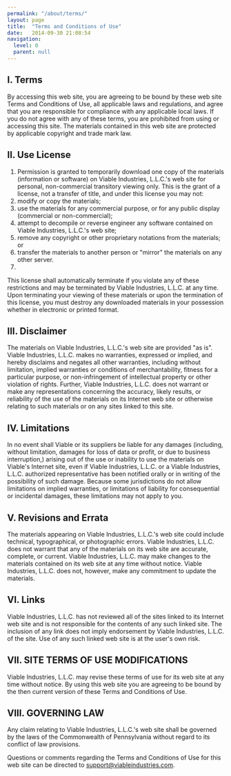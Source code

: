 ```yaml
---
permalink: "/about/terms/"
layout: page
title:  "Terms and Conditions of Use"
date:   2014-09-30 21:08:54
navigation:
  level: 0
  parent: null
---
```

## I. Terms

By accessing this web site, you are agreeing to be bound by these web site Terms and Conditions of Use, all applicable laws and regulations, and agree that you are responsible for compliance with any applicable local laws. If you do not agree with any of these terms, you are prohibited from using or accessing this site. The materials contained in this web site are protected by applicable copyright and trade mark law.

## II. Use License

1. Permission is granted to temporarily download one copy of the materials (information or software) on Viable Industries, L.L.C.'s web site for personal, non-commercial transitory viewing only. This is the grant of a license, not a transfer of title, and under this license you may not:
1. modify or copy the materials;
2. use the materials for any commercial purpose, or for any public display (commercial or non-commercial);
3. attempt to decompile or reverse engineer any software contained on Viable Industries, L.L.C.'s web site;
4. remove any copyright or other proprietary notations from the materials; or
5. transfer the materials to another person or "mirror" the materials on any other server.
2. 
This license shall automatically terminate if you violate any of these restrictions and may be terminated by Viable Industries, L.L.C. at any time. Upon terminating your viewing of these materials or upon the termination of this license, you must destroy any downloaded materials in your possession whether in electronic or printed format.

## III. Disclaimer

The materials on Viable Industries, L.L.C.'s web site are provided "as is". Viable Industries, L.L.C. makes no warranties, expressed or implied, and hereby disclaims and negates all other warranties, including without limitation, implied warranties or conditions of merchantability, fitness for a particular purpose, or non-infringement of intellectual property or other violation of rights. Further, Viable Industries, L.L.C. does not warrant or make any representations concerning the accuracy, likely results, or reliability of the use of the materials on its Internet web site or otherwise relating to such materials or on any sites linked to this site.

## IV. Limitations

In no event shall Viable or its suppliers be liable for any damages (including, without limitation, damages for loss of data or profit, or due to business interruption,) arising out of the use or inability to use the materials on Viable's Internet site, even if Viable Industries, L.L.C. or a Viable Industries, L.L.C. authorized representative has been notified orally or in writing of the possibility of such damage. Because some jurisdictions do not allow limitations on implied warranties, or limitations of liability for consequential or incidental damages, these limitations may not apply to you.

## V. Revisions and Errata

The materials appearing on Viable Industries, L.L.C.'s web site could include technical, typographical, or photographic errors. Viable Industries, L.L.C. does not warrant that any of the materials on its web site are accurate, complete, or current. Viable Industries, L.L.C. may make changes to the materials contained on its web site at any time without notice. Viable Industries, L.L.C. does not, however, make any commitment to update the materials.

## VI. Links

Viable Industries, L.L.C. has not reviewed all of the sites linked to its Internet web site and is not responsible for the contents of any such linked site. The inclusion of any link does not imply endorsement by Viable Industries, L.L.C. of the site. Use of any such linked web site is at the user's own risk.

## VII. SITE TERMS OF USE MODIFICATIONS

Viable Industries, L.L.C. may revise these terms of use for its web site at any time without notice. By using this web site you are agreeing to be bound by the then current version of these Terms and Conditions of Use.

## VIII. GOVERNING LAW

Any claim relating to Viable Industries, L.L.C.'s web site shall be governed by the laws of the Commonwealth of Pennsylvania without regard to its conflict of law provisions.

Questions or comments regarding the Terms and Conditions of Use for this web site can be directed to <a href="mailto:support@viableindustries.com">support@viableindustries.com</a>.